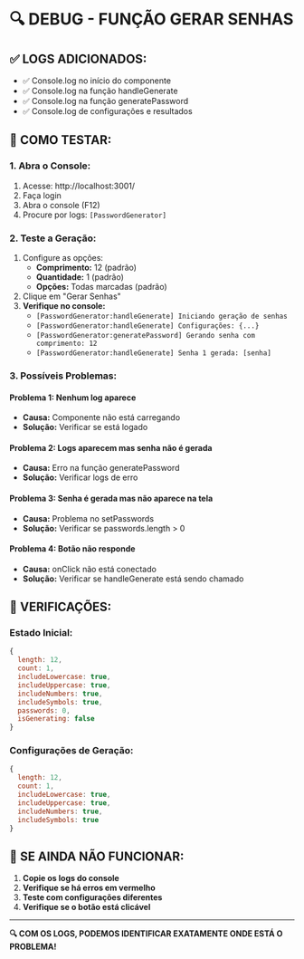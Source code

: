 # 🔍 DEBUG - FUNÇÃO GERAR SENHAS

## ✅ **LOGS ADICIONADOS:**
- ✅ Console.log no início do componente
- ✅ Console.log na função handleGenerate
- ✅ Console.log na função generatePassword
- ✅ Console.log de configurações e resultados

## 🧪 **COMO TESTAR:**

### **1. Abra o Console:**
1. Acesse: http://localhost:3001/
2. Faça login
3. Abra o console (F12)
4. Procure por logs: `[PasswordGenerator]`

### **2. Teste a Geração:**
1. Configure as opções:
   - **Comprimento:** 12 (padrão)
   - **Quantidade:** 1 (padrão)
   - **Opções:** Todas marcadas (padrão)
2. Clique em "Gerar Senhas"
3. **Verifique no console:**
   - `[PasswordGenerator:handleGenerate] Iniciando geração de senhas`
   - `[PasswordGenerator:handleGenerate] Configurações: {...}`
   - `[PasswordGenerator:generatePassword] Gerando senha com comprimento: 12`
   - `[PasswordGenerator:handleGenerate] Senha 1 gerada: [senha]`

### **3. Possíveis Problemas:**

#### **Problema 1: Nenhum log aparece**
- **Causa:** Componente não está carregando
- **Solução:** Verificar se está logado

#### **Problema 2: Logs aparecem mas senha não é gerada**
- **Causa:** Erro na função generatePassword
- **Solução:** Verificar logs de erro

#### **Problema 3: Senha é gerada mas não aparece na tela**
- **Causa:** Problema no setPasswords
- **Solução:** Verificar se passwords.length > 0

#### **Problema 4: Botão não responde**
- **Causa:** onClick não está conectado
- **Solução:** Verificar se handleGenerate está sendo chamado

## 🔧 **VERIFICAÇÕES:**

### **Estado Inicial:**
```javascript
{
  length: 12,
  count: 1,
  includeLowercase: true,
  includeUppercase: true,
  includeNumbers: true,
  includeSymbols: true,
  passwords: 0,
  isGenerating: false
}
```

### **Configurações de Geração:**
```javascript
{
  length: 12,
  count: 1,
  includeLowercase: true,
  includeUppercase: true,
  includeNumbers: true,
  includeSymbols: true
}
```

## 🚨 **SE AINDA NÃO FUNCIONAR:**

1. **Copie os logs do console**
2. **Verifique se há erros em vermelho**
3. **Teste com configurações diferentes**
4. **Verifique se o botão está clicável**

---

**🔍 COM OS LOGS, PODEMOS IDENTIFICAR EXATAMENTE ONDE ESTÁ O PROBLEMA!**

